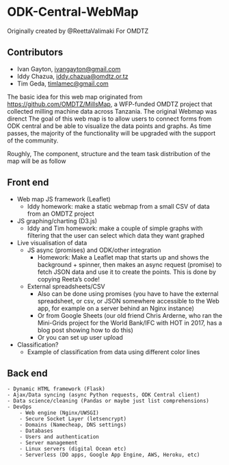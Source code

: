 # ODK-Central-WebMap 

Originally created by @ReettaValimaki For OMDTZ

## Contributors

- Ivan Gayton,  ivangayton@gmail.com
- Iddy Chazua, iddy.chazua@omdtz.or.tz
- Tim Geda, timlamec@gmail.com


The basic idea for this web map originated from https://github.com/OMDTZ/MillsMap, a WFP-funded OMDTZ project that collected milling machine data across Tanzania.
The original Webmap was direnct
The goal of this web map is to allow users to connect forms from ODK central and be able to visualize the data points and graphs.
As time passes, the majority of the functionality will be upgraded with the support of the community. 

Roughly, The component, structure and the team task distribution of the map will be as follow

## Front end
- Web map JS framework (Leaflet)
    - Iddy homework: make a static webmap from a small CSV of data from an OMDTZ project 
- JS graphing/charting (D3.js)
    - Iddy and Tim homework: make a couple of simple graphs with filtering that the user can select which data they want graphed
- Live visualisation of data 
    - JS async (promises) and ODK/other integration
        - Homework: Make a Leaflet map that starts up and shows the background + spinner, then makes an async request (promise) to fetch JSON data and use it to create the points. This is done by copying Reeta’s code!
    - External spreadsheets/CSV
        - Also can be done using promises (you have to have the external spreadsheet, or csv, or JSON somewhere accessible to the Web app, for example on a server behind an Nginx instance)
        - Or from Google Sheets (our old friend Chris Arderne, who ran the Mini-Grids project for the World Bank/IFC with HOT in 2017, has a blog post showing how to do this)
        - Or you can set up user upload
- Classification?
    - Example of classification from data using different color lines

## Back end
    - Dynamic HTML framework (Flask)
    - Ajax/Data syncing (async Python requests, ODK Central client)
    - Data science/cleaning (Pandas or maybe just list comprehensions)
    - DevOps
        - Web engine (Nginx/UWSGI)
        - Secure Socket Layer (letsencrypt)
        - Domains (Namecheap, DNS settings)
        - Databases
        - Users and authentication
        - Server management
        - Linux servers (digital Ocean etc)
        - Serverless (DO apps, Google App Engine, AWS, Heroku, etc)

